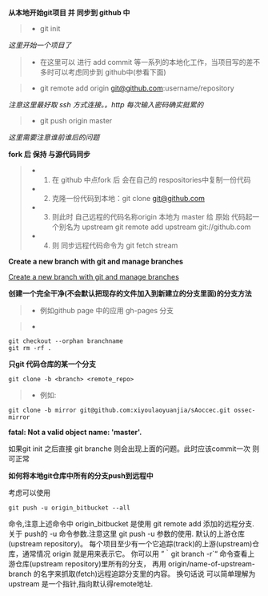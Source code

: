 **从本地开始git项目 并 同步到 github 中**

>*  git init    

_这里开始一个项目了_

>* 在这里可以 进行 add commit 等一系列的本地化工作，当项目写的差不多时可以考虑同步到 github中(参看下面) 

>*  git remote add origin git@github.com:username/repository

_注意这里最好取 ssh 方式连接。。http 每次输入密码确实挺累的_

>*  git push origin master  

_这里需要注意谁前谁后的问题_

**fork 后 保持 与源代码同步**

>* 1. 在 github 中点fork 后 会在自己的 respositories中复制一份代码
>* 2.  克隆一份代码到本地：git clone git@github.com 
>* 3. 则此时 自己远程的代码名称origin 本地为 master  给 原始 代码起一个别名为  upstream 
    git remote add upstream git://github.com
>* 4. 则 同步远程代码命令为   git fetch stream 

**Create a new branch with git and manage branches**

[Create a new branch with git and manage branches](https://github.com/Kunena/Kunena-2.0/wiki/Create-a-new-branch-with-git-and-manage-branches)

**创建一个完全干净(不会默认把现存的文件加入到新建立的分支里面)的分支方法**

>* 例如github page 中的应用 gh-pages 分支

>*  

    git checkout --orphan branchname
    git rm -rf .


**只git 代码仓库的某一个分支**

    git clone -b <branch> <remote_repo>

>* 例如:

    git clone -b mirror git@github.com:xiyoulaoyuanjia/sAoccec.git ossec-mirror


**fatal: Not a valid object name: 'master'.**

如果git init 之后直接 git branche 则会出现上面的问题。此时应该commit一次 则可正常


**如何将本地git仓库中所有的分支push到远程中**

考虑可以使用 

    git push -u origin_bitbucket --all 
命令,注意上述命令中 origin_bitbucket  是使用 git remote add 添加的远程分支.
关于 push的 -u 命令参数.注意这里 git push -u 参数的使用.  默认的上游仓库(upstream repository)。
每个项目至少有一个它追踪(track)的上游(upstream)仓库，通常情况 origin 就是用来表示它。
你可以用 ”｀git branch -r`“ 命令查看上游仓库(upstream repository)里所有的分支，
再用 origin/name-of-upstream-branch 的名字来抓取(fetch)远程追踪分支里的内容。
换句话说 可以简单理解为 upstream 是一个指针,指向默认得remote地址.










